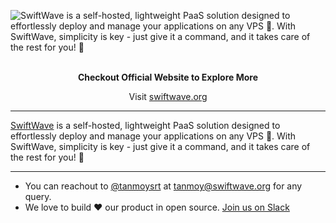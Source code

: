 ![SwiftWave is a self-hosted, lightweight PaaS solution designed to effortlessly deploy and manage your applications on any VPS 🚀. With SwiftWave, simplicity is key - just give it a command, and it takes care of the rest for you! 👀](https://github.com/swiftwave-org/swiftwave/assets/57363826/807a7622-37fd-4951-b177-50b538a45339)

<br>
<div align="center">
   <b>Checkout Official Website to Explore More</b>
   <p>Visit <a href="https://swiftwave.org/">swiftwave.org</a></p>
</div>

---

[SwiftWave](https://swiftwave.org/) is a self-hosted, lightweight PaaS solution designed to effortlessly deploy and manage your applications on any VPS 🚀. With SwiftWave, simplicity is key - just give it a command, and it takes care of the rest for you! 👀

---

- You can reachout to [@tanmoysrt](https://github.com/tanmoysrt) at tanmoy@swiftwave.org for any query.
- We love to build ❤ our product in open source. [Join us on Slack](https://slack.swiftwave.org/)
